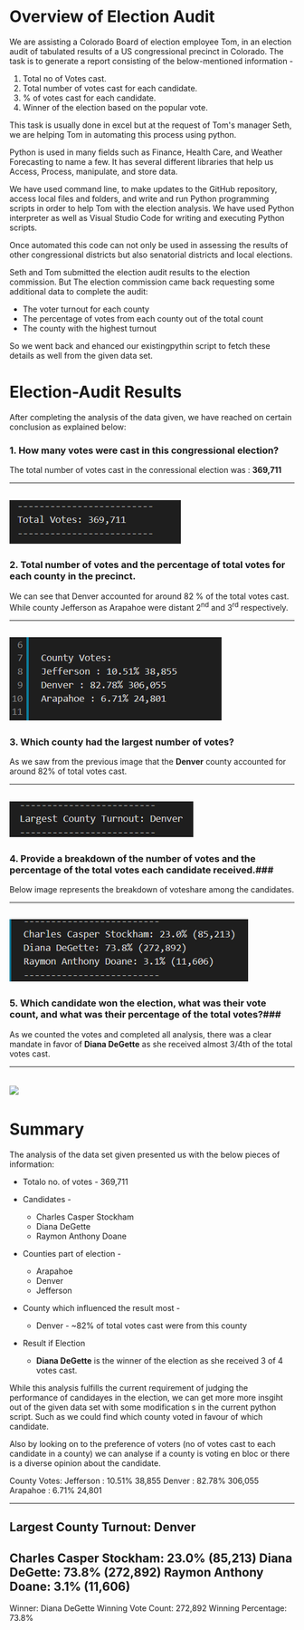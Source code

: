 # Overview of Election Audit #

We are assisting a Colorado Board of election employee Tom, in an election audit of tabulated results of a US congressional precinct in Colorado. The task is to generate a report consisting of the below-mentioned information -
1. Total no of Votes cast.
2. Total number of votes cast for each candidate.
3. % of votes cast for each candidate.
4. Winner of the election based on the popular vote.

This task is usually done in excel but at the request of Tom's manager Seth, we are helping Tom in automating this process using python.

Python is used in many fields such as Finance, Health Care, and Weather Forecasting to name a few.
It has several different libraries that help us Access, Process, manipulate, and store data.

We have used command line, to make updates to the GitHub repository, access local files and folders, and write and run Python programming scripts in order to help Tom with the election analysis.
We have used Python interpreter as well as Visual Studio Code for writing and executing Python scripts.

Once automated this code can not only be used in assessing the results of other congressional districts but also senatorial districts and local elections.

Seth and Tom submitted the election audit results to the election commission. But The election commission came back  requesting some additional data to complete the audit:

* The voter turnout for each county
* The percentage of votes from each county out of the total count
* The county with the highest turnout

So we went back and ehanced our existingpythin script to fetch these details as well from the given data set.

# Election-Audit Results #

After completing the analysis of the data given, we have reached on certain conclusion as explained below:

### 1. How many votes were cast in this congressional election? ###

The total number of votes cast in the conressional election was : **369,711**

---
<img src = "./Resources/TotalVotes.png"></img>
---

### 2. Total number of votes and the percentage of total votes for each county in the precinct. ###

We can see that Denver accounted for around 82 % of the total votes cast. While county Jefferson as Arapahoe were distant 2<sup>nd</sup> and 3<sup>rd</sup> respectively.

---
<img src = "./Resources/County_votes.png"></img>
---

### 3. Which county had the largest number of votes? ### 

As we saw from the previous image that the **Denver** county accounted for around 82% of total votes cast.

---
<img src = "./Resources/LargestCounty.png"></img>
---


### 4. Provide a breakdown of the number of votes and the percentage of the total votes each candidate received.### 

Below image represents the breakdown of voteshare among the candidates.

---
<img src = "./Resources/CandidiatePerformance.png"></img>
---

### 5. Which candidate won the election, what was their vote count, and what was their percentage of the total votes?### 

As we counted the votes and completed all analysis, there was a clear mandate in favor of **Diana DeGette** as she received almost 3/4th of the total votes cast.

---
<img src = "./Resources/WinningCandidate
.png"></img>
---

# Summary #

The analysis of the data set given presented us with the below pieces of information:

* Totalo no. of votes - 369,711
* Candidates -
    * Charles Casper Stockham
    * Diana DeGette
    * Raymon Anthony Doane
* Counties part of election -
    * Arapahoe
    * Denver
    * Jefferson
* County which influenced the result most -
    * Denver - ~82% of total votes cast were from this county

* Result if Election
    * **Diana DeGette** is the winner of the election as she received 3 of 4 votes cast.

While this analysis fulfills the current requirement of judging the performance of candidayes in the election, we can get more  more insgiht out of the given data set with some modification s in the current python script.
Such as we could find which county voted in favour of which candidate.

Also by looking on to the preference of voters (no of votes cast to each candidate in a county) we can analyse if a county is voting en bloc or there is a diverse opinion about the candidate.




County Votes:
Jefferson : 10.51% 38,855
Denver : 82.78% 306,055
Arapahoe : 6.71% 24,801

-------------------------
Largest County Turnout: Denver
-------------------------
Charles Casper Stockham: 23.0% (85,213)
Diana DeGette: 73.8% (272,892)
Raymon Anthony Doane: 3.1% (11,606)
-------------------------
Winner: Diana DeGette
Winning Vote Count: 272,892
Winning Percentage: 73.8%
